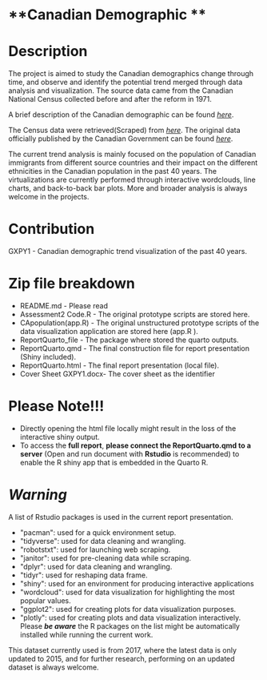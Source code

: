# **Canadian Demographic **

# Description

The project is aimed to study the Canadian demographics change through time, and observe and identify the potential trend merged through data analysis and visualization. The source data came from the Canadian National Census collected before and after the reform in 1971. 

A brief description of the Canadian demographic can be found [*here*](https://www.statcan.gc.ca/en/subjects-start/immigration_and_ethnocultural_diversity).

The Census data were retrieved(Scraped) from [*here*](https://en.wikipedia.org/wiki/Demographics_of_Canada).
The original data officially published by the Canadian Government can be found [*here*](https://www150.statcan.gc.ca/n1/daily-quotidien/221026/dq221026b-eng.htm).

The current trend analysis is mainly focused on the population of Canadian immigrants from different source countries and their impact on the different ethnicities in the Canadian population in the past 40 years.
The virtualizations are currently performed through interactive wordclouds, line charts, and back-to-back bar plots.
More and broader analysis is always welcome in the projects.

# Contribution
GXPY1 - Canadian demographic trend visualization of the past 40 years.

# Zip file breakdown
- README.md - Please read
- Assessment2 Code.R - The original prototype scripts are stored here.
- CApopulation(app.R) - The original unstructured prototype scripts of the data visualization application are stored here (app.R ).
- ReportQuarto_file - The package where stored the quarto outputs.
- ReportQuarto.qmd - The final construction file for report presentation (Shiny included).
- ReportQuarto.html - The final report presentation (local file).
- Cover Sheet GXPY1.docx- The cover sheet as the identifier

# Please Note!!!
- Directly opening the html file locally might result in the loss of the interactive shiny output.
- To access the **full report**, **please connect the ReportQuarto.qmd to a server** (Open and run document with **Rstudio** is recommended) to enable the R shiny app that is embedded in the Quarto R.


# ***Warning*** 
A list of Rstudio packages is used in the current report presentation.
- "pacman": used for a quick environment setup.
- "tidyverse": used for data cleaning and wrangling.
- "robotstxt": used for launching web scraping.
- "janitor": used for pre-cleaning data while scraping.
- "dplyr": used for data cleaning and wrangling.
- "tidyr": used for reshaping data frame.
- "shiny": used for an environment for producing interactive applications
- "wordcloud": used for data visualization for highlighting the most popular values.
- "ggplot2": used for creating plots for data visualization purposes.
- "plotly": used for creating plots and data visualization interactively.
Please ***be aware*** the R packages on the list might be automatically installed while running the current work.

This dataset currently used is from 2017, where the latest data is only updated to 2015, and for further research, performing on an updated dataset is always welcome.
